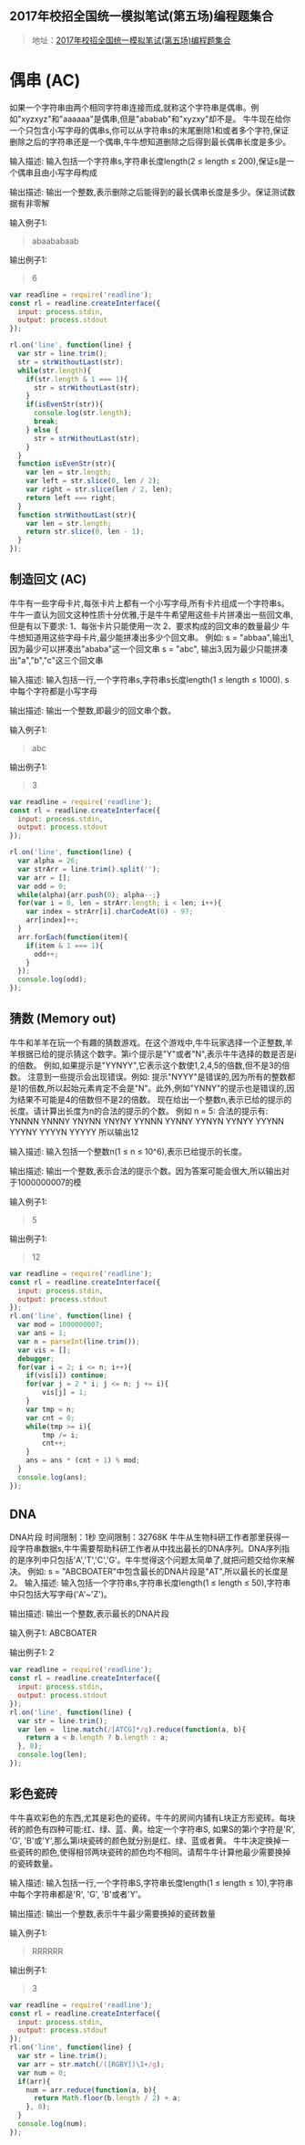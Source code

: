 ## 2017年校招全国统一模拟笔试(第五场)编程题集合

> 地址：[2017年校招全国统一模拟笔试(第五场)编程题集合](https://www.nowcoder.com/test/5986669/summary)

# 偶串 (AC)

如果一个字符串由两个相同字符串连接而成,就称这个字符串是偶串。例如"xyzxyz"和"aaaaaa"是偶串,但是"ababab"和"xyzxy"却不是。
牛牛现在给你一个只包含小写字母的偶串s,你可以从字符串s的末尾删除1和或者多个字符,保证删除之后的字符串还是一个偶串,牛牛想知道删除之后得到最长偶串长度是多少。

输入描述:
输入包括一个字符串s,字符串长度length(2 ≤ length ≤ 200),保证s是一个偶串且由小写字母构成

输出描述:
输出一个整数,表示删除之后能得到的最长偶串长度是多少。保证测试数据有非零解

输入例子1:
> abaababaab

输出例子1:
> 6

```js
var readline = require('readline');
const rl = readline.createInterface({
  input: process.stdin,
  output: process.stdout
});

rl.on('line', function(line) {
  var str = line.trim();
  str = strWithoutLast(str);
  while(str.length){
    if(str.length & 1 === 1){
      str = strWithoutLast(str);
    }
    if(isEvenStr(str)){
      console.log(str.length);
      break;
    } else {
      str = strWithoutLast(str);
    }
  }
  function isEvenStr(str){
    var len = str.length;
    var left = str.slice(0, len / 2);
    var right = str.slice(len / 2, len);
    return left === right;
  }
  function strWithoutLast(str){
    var len = str.length;
    return str.slice(0, len - 1);
  }
});
```

## 制造回文 (AC)

牛牛有一些字母卡片,每张卡片上都有一个小写字母,所有卡片组成一个字符串s。牛牛一直认为回文这种性质十分优雅,于是牛牛希望用这些卡片拼凑出一些回文串,但是有以下要求:
1、每张卡片只能使用一次
2、要求构成的回文串的数量最少
牛牛想知道用这些字母卡片,最少能拼凑出多少个回文串。
例如: s = "abbaa",输出1,因为最少可以拼凑出"ababa"这一个回文串
s = "abc", 输出3,因为最少只能拼凑出"a","b","c"这三个回文串

输入描述:
输入包括一行,一个字符串s,字符串s长度length(1 ≤ length ≤ 1000).
s中每个字符都是小写字母

输出描述:
输出一个整数,即最少的回文串个数。

输入例子1:
> abc

输出例子1:
> 3

```js
var readline = require('readline');
const rl = readline.createInterface({
  input: process.stdin,
  output: process.stdout
});

rl.on('line', function(line) {
  var alpha = 26;
  var strArr = line.trim().split('');
  var arr = [];
  var odd = 0;
  while(alpha){arr.push(0); alpha--;}
  for(var i = 0, len = strArr.length; i < len; i++){
    var index = strArr[i].charCodeAt(0) - 97;
    arr[index]++;
  }
  arr.forEach(function(item){
    if(item & 1 === 1){
      odd++;
    }
  });
  console.log(odd);
});
```

## 猜数 (Memory out)

牛牛和羊羊在玩一个有趣的猜数游戏。在这个游戏中,牛牛玩家选择一个正整数,羊羊根据已给的提示猜这个数字。第i个提示是"Y"或者"N",表示牛牛选择的数是否是i的倍数。
例如,如果提示是"YYNYY",它表示这个数使1,2,4,5的倍数,但不是3的倍数。
注意到一些提示会出现错误。例如: 提示"NYYY"是错误的,因为所有的整数都是1的倍数,所以起始元素肯定不会是"N"。此外,例如"YNNY"的提示也是错误的,因为结果不可能是4的倍数但不是2的倍数。
现在给出一个整数n,表示已给的提示的长度。请计算出长度为n的合法的提示的个数。
例如 n = 5:
合法的提示有:
YNNNN YNNNY YNYNN YNYNY YYNNN YYNNY
YYNYN YYNYY YYYNN YYYNY YYYYN YYYYY
所以输出12

输入描述:
输入包括一个整数n(1 ≤ n ≤ 10^6),表示已给提示的长度。

输出描述:
输出一个整数,表示合法的提示个数。因为答案可能会很大,所以输出对于1000000007的模

输入例子1:
> 5

输出例子1:
> 12

```js
var readline = require('readline');
const rl = readline.createInterface({
  input: process.stdin,
  output: process.stdout
});
rl.on('line', function(line) {
  var mod = 1000000007;
  var ans = 1;
  var n = parseInt(line.trim());
  var vis = [];
  debugger;
  for(var i = 2; i <= n; i++){
    if(vis[i]) continue;
    for(var j = 2 * i; j <= n; j += i){
        vis[j] = 1;
    }
    var tmp = n;
    var cnt = 0;
    while(tmp >= i){
        tmp /= i;
        cnt++;
    }
    ans = ans * (cnt + 1) % mod;
  }
  console.log(ans);
});
```

## DNA

DNA片段
时间限制：1秒
空间限制：32768K
牛牛从生物科研工作者那里获得一段字符串数据s,牛牛需要帮助科研工作者从中找出最长的DNA序列。DNA序列指的是序列中只包括'A','T','C','G'。牛牛觉得这个问题太简单了,就把问题交给你来解决。
例如: s = "ABCBOATER"中包含最长的DNA片段是"AT",所以最长的长度是2。
输入描述:
输入包括一个字符串s,字符串长度length(1 ≤ length ≤ 50),字符串中只包括大写字母('A'~'Z')。


输出描述:
输出一个整数,表示最长的DNA片段

输入例子1:
ABCBOATER

输出例子1:
2

```js
var readline = require('readline');
const rl = readline.createInterface({
  input: process.stdin,
  output: process.stdout
});
rl.on('line', function(line) {
  var str = line.trim();
  var len =  line.match(/[ATCG]*/g).reduce(function(a, b){
    return a < b.length ? b.length : a;
  }, 0);
  console.log(len);
});
```

## 彩色瓷砖

牛牛喜欢彩色的东西,尤其是彩色的瓷砖。牛牛的房间内铺有L块正方形瓷砖。每块砖的颜色有四种可能:红、绿、蓝、黄。给定一个字符串S, 如果S的第i个字符是'R', 'G', 'B'或'Y',那么第i块瓷砖的颜色就分别是红、绿、蓝或者黄。
牛牛决定换掉一些瓷砖的颜色,使得相邻两块瓷砖的颜色均不相同。请帮牛牛计算他最少需要换掉的瓷砖数量。

输入描述:
输入包括一行,一个字符串S,字符串长度length(1 ≤ length ≤ 10),字符串中每个字符串都是'R', 'G', 'B'或者'Y'。

输出描述:
输出一个整数,表示牛牛最少需要换掉的瓷砖数量

输入例子1:
> RRRRRR

输出例子1:
> 3

```js
var readline = require('readline');
const rl = readline.createInterface({
  input: process.stdin,
  output: process.stdout
});
rl.on('line', function(line) {
  var str = line.trim();
  var arr = str.match(/([RGBY])\1+/g);
  var num = 0;
  if(arr){
    num = arr.reduce(function(a, b){
      return Math.floor(b.length / 2) + a;
    }, 0);
  }
  console.log(num);
});
```









